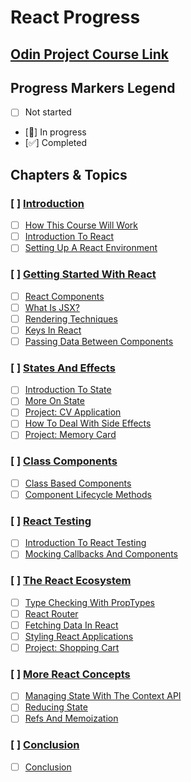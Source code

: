 # React Progress

## [Odin Project Course Link](https://www.theodinproject.com/paths/full-stack-javascript/courses/react)

## Progress Markers Legend
- [ ] Not started
- [🔄] In progress
- [✅] Completed

## Chapters & Topics

### [ ] [Introduction](https://www.theodinproject.com/paths/full-stack-javascript/courses/react#introduction)
- [ ] [How This Course Will Work](https://www.theodinproject.com/lessons/node-path-react-new-how-this-course-will-work)
- [ ] [Introduction To React](https://www.theodinproject.com/lessons/node-path-react-new-introduction-to-react)
- [ ] [Setting Up A React Environment](https://www.theodinproject.com/lessons/node-path-react-new-setting-up-a-react-environment)

### [ ] [Getting Started With React](https://www.theodinproject.com/paths/full-stack-javascript/courses/react#getting-started-with-react)
- [ ] [React Components](https://www.theodinproject.com/lessons/node-path-react-new-react-components)
- [ ] [What Is JSX?](https://www.theodinproject.com/lessons/node-path-react-new-what-is-jsx)
- [ ] [Rendering Techniques](https://www.theodinproject.com/lessons/node-path-react-new-rendering-techniques)
- [ ] [Keys In React](https://www.theodinproject.com/lessons/node-path-react-new-keys-in-react)
- [ ] [Passing Data Between Components](https://www.theodinproject.com/lessons/node-path-react-new-passing-data-between-components)

### [ ] [States And Effects](https://www.theodinproject.com/paths/full-stack-javascript/courses/react#states-and-effects)
- [ ] [Introduction To State](https://www.theodinproject.com/lessons/node-path-react-new-introduction-to-state)
- [ ] [More On State](https://www.theodinproject.com/lessons/node-path-react-new-more-on-state)
- [ ] [Project: CV Application](https://www.theodinproject.com/lessons/node-path-react-new-cv-application)
- [ ] [How To Deal With Side Effects](https://www.theodinproject.com/lessons/node-path-react-new-how-to-deal-with-side-effects)
- [ ] [Project: Memory Card](https://www.theodinproject.com/lessons/node-path-react-new-memory-card)

### [ ] [Class Components](https://www.theodinproject.com/paths/full-stack-javascript/courses/react#class-components)
- [ ] [Class Based Components](https://www.theodinproject.com/lessons/node-path-react-new-class-based-components)
- [ ] [Component Lifecycle Methods](https://www.theodinproject.com/lessons/node-path-react-new-component-lifecycle-methods)

### [ ] [React Testing](https://www.theodinproject.com/paths/full-stack-javascript/courses/react#react-testing)
- [ ] [Introduction To React Testing](https://www.theodinproject.com/lessons/node-path-react-new-introduction-to-react-testing)
- [ ] [Mocking Callbacks And Components](https://www.theodinproject.com/lessons/node-path-react-new-mocking-callbacks-and-components)

### [ ] [The React Ecosystem](https://www.theodinproject.com/paths/full-stack-javascript/courses/react#the-react-ecosystem)
- [ ] [Type Checking With PropTypes](https://www.theodinproject.com/lessons/node-path-react-new-type-checking-with-proptypes)
- [ ] [React Router](https://www.theodinproject.com/lessons/node-path-react-new-react-router)
- [ ] [Fetching Data In React](https://www.theodinproject.com/lessons/node-path-react-new-fetching-data-in-react)
- [ ] [Styling React Applications](https://www.theodinproject.com/lessons/node-path-react-new-styling-react-applications)
- [ ] [Project: Shopping Cart](https://www.theodinproject.com/lessons/node-path-react-new-shopping-cart)

### [ ] [More React Concepts](https://www.theodinproject.com/paths/full-stack-javascript/courses/react#more-react-concepts)
- [ ] [Managing State With The Context API](https://www.theodinproject.com/lessons/node-path-react-new-managing-state-with-the-context-api)
- [ ] [Reducing State](https://www.theodinproject.com/lessons/node-path-react-new-reducing-state)
- [ ] [Refs And Memoization](https://www.theodinproject.com/lessons/node-path-react-new-refs-and-memoization)

### [ ] [Conclusion](https://www.theodinproject.com/paths/full-stack-javascript/courses/react#conclusion)
- [ ] [Conclusion](https://www.theodinproject.com/lessons/node-path-react-conclusion)
